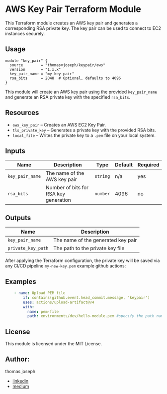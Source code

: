 # AWS Key Pair Terraform Module

This Terraform module creates an AWS key pair and generates a corresponding RSA private key. The key pair can be used to connect to EC2 instances securely.

## Usage

```hcl
module "key_pair" {
  source        = "thomasvjoseph/keypair/aws"
  version       = "1.x.x"
  key_pair_name = "my-key-pair"
  rsa_bits      = 2048  # Optional, defaults to 4096
}
```

This module will create an AWS key pair using the provided `key_pair_name` and generate an RSA private key with the specified `rsa_bits`.

## Resources

- `aws_key_pair` – Creates an AWS EC2 Key Pair.
- `tls_private_key` – Generates a private key with the provided RSA bits.
- `local_file` – Writes the private key to a `.pem` file on your local system.

## Inputs

| Name            | Description                          | Type     | Default | Required |
|-----------------|--------------------------------------|----------|---------|----------|
| `key_pair_name` | The name of the AWS key pair         | `string` | n/a     | yes      |
| `rsa_bits`      | Number of bits for RSA key generation | `number` | 4096    | no       |

## Outputs

| Name              | Description                          |
|-------------------|--------------------------------------|
| `key_pair_name`   | The name of the generated key pair   |
| `private_key_path`| The path to the private key file     |


After applying the Terraform configuration, the private key will be saved via any CI/CD pipeline `my-new-key.pem` 
example github actions:

## Examples
```yml
    - name: Upload PEM file
        if: contains(github.event.head_commit.message, 'keypair')
        uses: actions/upload-artifact@v4
        with:
          name: pem-file
          path: environments/dev/hello-module.pem #specify the path name and key file name
```
## License

This module is licensed under the MIT License.

## Author:  
thomas joseph
- [linkedin](https://www.linkedin.com/in/thomas-joseph-88792b132/)
- [medium](https://medium.com/@thomasvjoseph)